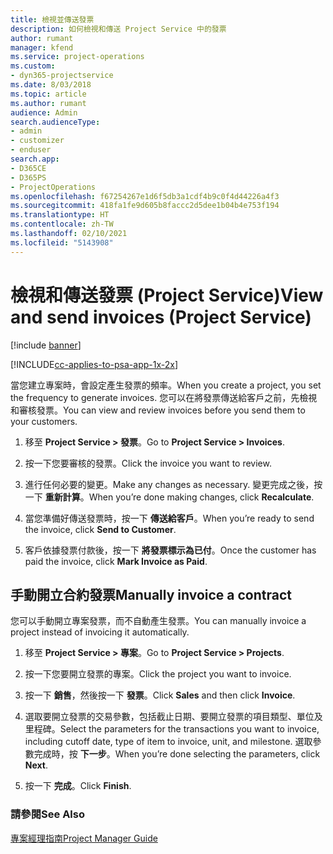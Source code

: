 ```yaml
---
title: 檢視並傳送發票
description: 如何檢視和傳送 Project Service 中的發票
author: rumant
manager: kfend
ms.service: project-operations
ms.custom:
- dyn365-projectservice
ms.date: 8/03/2018
ms.topic: article
ms.author: rumant
audience: Admin
search.audienceType:
- admin
- customizer
- enduser
search.app:
- D365CE
- D365PS
- ProjectOperations
ms.openlocfilehash: f67254267e1d6f5db3a1cdf4b9c0f4d44226a4f3
ms.sourcegitcommit: 418fa1fe9d605b8faccc2d5dee1b04b4e753f194
ms.translationtype: HT
ms.contentlocale: zh-TW
ms.lasthandoff: 02/10/2021
ms.locfileid: "5143908"
---
```

# <a name="view-and-send-invoices-project-service"></a><span data-ttu-id="16bc7-103">檢視和傳送發票 (Project Service)</span><span class="sxs-lookup"><span data-stu-id="16bc7-103">View and send invoices (Project Service)</span></span>

[!include [banner](../includes/psa-now-project-operations.md)]

[!INCLUDE[cc-applies-to-psa-app-1x-2x](../includes/cc-applies-to-psa-app-1x-2x.md)]

<span data-ttu-id="16bc7-104">當您建立專案時，會設定產生發票的頻率。</span><span class="sxs-lookup"><span data-stu-id="16bc7-104">When you create a project, you set the frequency to generate invoices.</span></span> <span data-ttu-id="16bc7-105">您可以在將發票傳送給客戶之前，先檢視和審核發票。</span><span class="sxs-lookup"><span data-stu-id="16bc7-105">You can view and review invoices before you send them to your customers.</span></span>  
  
1.  <span data-ttu-id="16bc7-106">移至 **Project Service > 發票**。</span><span class="sxs-lookup"><span data-stu-id="16bc7-106">Go to **Project Service > Invoices**.</span></span>  
  
2.  <span data-ttu-id="16bc7-107">按一下您要審核的發票。</span><span class="sxs-lookup"><span data-stu-id="16bc7-107">Click the invoice you want to review.</span></span>  
  
3.  <span data-ttu-id="16bc7-108">進行任何必要的變更。</span><span class="sxs-lookup"><span data-stu-id="16bc7-108">Make any changes as necessary.</span></span> <span data-ttu-id="16bc7-109">變更完成之後，按一下 **重新計算**。</span><span class="sxs-lookup"><span data-stu-id="16bc7-109">When you’re done making changes, click **Recalculate**.</span></span>  
  
4.  <span data-ttu-id="16bc7-110">當您準備好傳送發票時，按一下 **傳送給客戶**。</span><span class="sxs-lookup"><span data-stu-id="16bc7-110">When you’re ready to send the invoice, click **Send to Customer**.</span></span>  
  
5.  <span data-ttu-id="16bc7-111">客戶依據發票付款後，按一下 **將發票標示為已付**。</span><span class="sxs-lookup"><span data-stu-id="16bc7-111">Once the customer has paid the invoice, click **Mark Invoice as Paid**.</span></span>  
  
## <a name="manually-invoice-a-contract"></a><span data-ttu-id="16bc7-112">手動開立合約發票</span><span class="sxs-lookup"><span data-stu-id="16bc7-112">Manually invoice a contract</span></span>  
 <span data-ttu-id="16bc7-113">您可以手動開立專案發票，而不自動產生發票。</span><span class="sxs-lookup"><span data-stu-id="16bc7-113">You can manually invoice a project instead of invoicing it automatically.</span></span>  
  
1.  <span data-ttu-id="16bc7-114">移至 **Project Service > 專案**。</span><span class="sxs-lookup"><span data-stu-id="16bc7-114">Go to **Project Service > Projects**.</span></span>  
  
2.  <span data-ttu-id="16bc7-115">按一下您要開立發票的專案。</span><span class="sxs-lookup"><span data-stu-id="16bc7-115">Click the project you want to invoice.</span></span>  
  
3.  <span data-ttu-id="16bc7-116">按一下 **銷售**，然後按一下 **發票**。</span><span class="sxs-lookup"><span data-stu-id="16bc7-116">Click **Sales** and then click **Invoice**.</span></span>  
  
4.  <span data-ttu-id="16bc7-117">選取要開立發票的交易參數，包括截止日期、要開立發票的項目類型、單位及里程碑。</span><span class="sxs-lookup"><span data-stu-id="16bc7-117">Select the parameters for the transactions you want to invoice, including cutoff date, type of item to invoice, unit, and milestone.</span></span> <span data-ttu-id="16bc7-118">選取參數完成時，按 **下一步**。</span><span class="sxs-lookup"><span data-stu-id="16bc7-118">When you’re done selecting the parameters, click **Next**.</span></span>  
  
5.  <span data-ttu-id="16bc7-119">按一下 **完成**。</span><span class="sxs-lookup"><span data-stu-id="16bc7-119">Click **Finish**.</span></span>  
  
### <a name="see-also"></a><span data-ttu-id="16bc7-120">請參閱</span><span class="sxs-lookup"><span data-stu-id="16bc7-120">See Also</span></span>  
 [<span data-ttu-id="16bc7-121">專案經理指南</span><span class="sxs-lookup"><span data-stu-id="16bc7-121">Project Manager Guide</span></span>](../psa/project-manager-guide.md)
